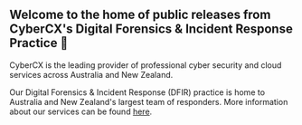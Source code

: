 ## Welcome to the home of public releases from CyberCX's Digital Forensics & Incident Response Practice 👋

CyberCX is the leading provider of professional cyber security and cloud services across Australia and New Zealand.

Our Digital Forensics & Incident Response (DFIR) practice is home to Australia and New Zealand's largest team of responders. More information about our services can be found [here](https://cybercx.com.au/solutions/digital-forensics-and-incident-response/).
<!--

**Here are some ideas to get you started:**

🙋‍♀️ A short introduction - what is your organization all about?
🌈 Contribution guidelines - how can the community get involved?
👩‍💻 Useful resources - where can the community find your docs? Is there anything else the community should know?
🍿 Fun facts - what does your team eat for breakfast?
🧙 Remember, you can do mighty things with the power of [Markdown](https://docs.github.com/github/writing-on-github/getting-started-with-writing-and-formatting-on-github/basic-writing-and-formatting-syntax)
-->
